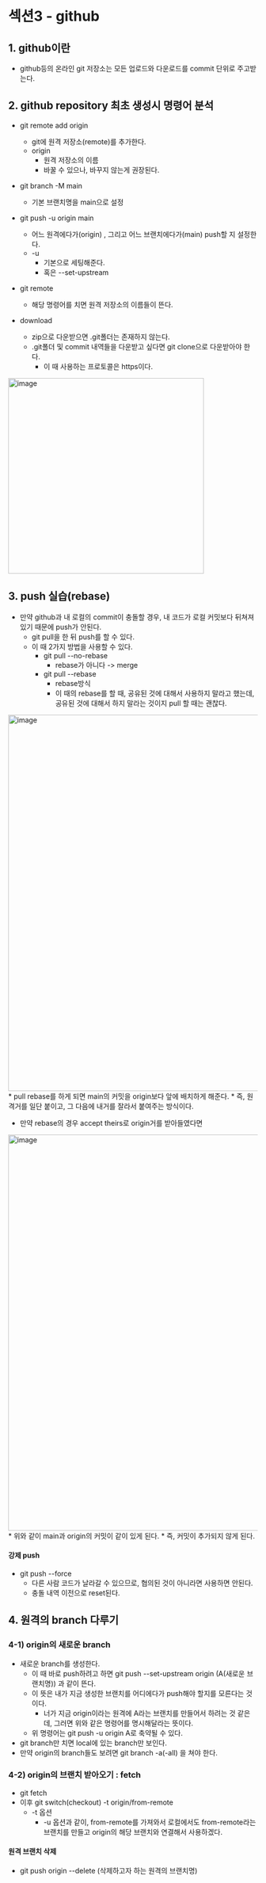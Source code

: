 # 섹션3 - github

## 1. github이란

* github등의 온라인 git 저장소는 모든 업로드와 다운로드를 commit 단위로 주고받는다.

## 2. github repository 최초 생성시 명령어 분석

* git remote add origin
    * git에 원격 저장소(remote)를 추가한다.
    * origin
        * 원격 저장소의 이름
        * 바꿀 수 있으나, 바꾸지 않는게 권장된다.
* git branch -M main
    * 기본 브랜치명을 main으로 설정
* git push -u origin main
    * 어느 원격에다가(origin) , 그리고 어느 브랜치에다가(main) push할 지 설정한다.
    * -u
        * 기본으로 세팅해준다.
        * 혹은 --set-upstream
* git remote
    * 해당 명령어를 치면 원격 저장소의 이름들이 뜬다.

* download
    * zip으로 다운받으면 .git폴더는 존재하지 않는다.
    * .git폴더 및 commit 내역들을 다운받고 싶다면 git clone으로 다운받아야 한다.
	    * 이 때 사용하는 프로토콜은 https이다.

<img width="395" alt="image" src="https://user-images.githubusercontent.com/51740388/184540960-624f1e00-424c-434c-ba7a-609de304065e.png">

## 3. push 실습(rebase)

* 만약 github과 내 로컬의 commit이 충돌할 경우, 내 코드가 로컬 커밋보다 뒤쳐져있기 때문에 push가 안된다.
	* git pull을 한 뒤 push를 할 수 있다.
	* 이 때 2가지 방법을 사용할 수 있다.
		* git pull --no-rebase
			* rebase가 아니다 -> merge
		* git pull --rebase
			* rebase방식
			* 이 때의 rebase를 할 때, 공유된 것에 대해서 사용하지 말라고 했는데, 공유된 것에 대해서 하지 말라는 것이지 pull 할 때는 괜찮다.

<img width="760" alt="image" src="https://user-images.githubusercontent.com/51740388/184874340-99dd54d0-949c-4be8-aa27-896ab94f7e11.png">
* pull rebase를 하게 되면 main의 커밋을 origin보다 앞에 배치하게 해준다.
	* 즉, 원격거를 일단 붙이고, 그 다음에 내거를 잘라서 붙여주는 방식이다.

* 만약 rebase의 경우 accept theirs로 origin거를 받아들였다면

<img width="800" alt="image" src="https://user-images.githubusercontent.com/51740388/184875369-85c3c4ac-ee0b-414e-8945-2111d9e5a927.png">
* 위와 같이 main과 origin의 커밋이 같이 있게 된다.
	* 즉, 커밋이 추가되지 않게 된다.


#### 강제 push

* git push --force
	* 다른 사람 코드가 날라갈 수 있으므로, 협의된 것이 아니라면 사용하면 안된다.
	* 충돌 내역 이전으로 reset된다.

## 4. 원격의 branch 다루기

### 4-1) origin의 새로운 branch

* 새로운 branch를 생성한다.
	* 이 때 바로 push하려고 하면 git push --set-upstream origin (A(새로운 브랜치명)) 과 같이 뜬다.
	* 이 뜻은 내가 지금 생성한 브랜치를 어디에다가 push해야 할지를 모른다는 것이다.
		* 너가 지금 origin이라는 원격에 A라는 브랜치를 만들어서 하려는 것 같은데, 그러면 위와 같은 명령어를 명시해달라는 뜻이다.
	* 위 명령어는 git push -u origin A로 축약될 수 있다.
* git branch만 치면 local에 있는 branch만 보인다.
* 만약 origin의 branch들도 보려면 git branch -a(-all) 을 쳐야 한다.

### 4-2) origin의 브랜치 받아오기 : fetch

* git fetch
* 이후 git switch(checkout) -t origin/from-remote
	* -t 옵션
		* -u 옵션과 같이, from-remote를 가져와서 로컬에서도 from-remote라는 브랜치를 만들고 origin의 해당 브랜치와 연결해서 사용하겠다.

#### 원격 브랜치 삭제

* git push origin --delete (삭제하고자 하는 원격의 브랜치명)